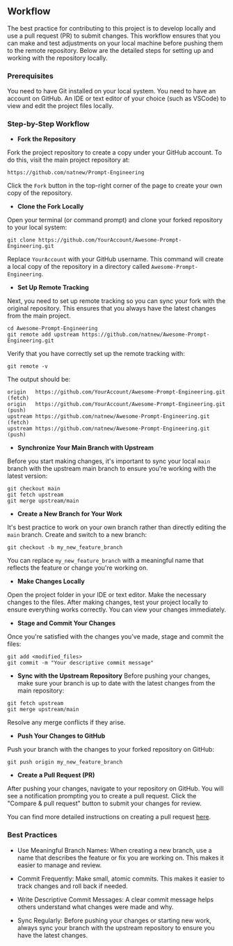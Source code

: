 ## Workflow
The best practice for contributing to this project is to develop locally and use a pull request (PR) to submit changes. This workflow ensures that you can make and test adjustments on your local machine before pushing them to the remote repository. Below are the detailed steps for setting up and working with the repository locally.

### Prerequisites
You need to have Git installed on your local system.
You need to have an account on GitHub.
An IDE or text editor of your choice (such as VSCode) to view and edit the project files locally.

### Step-by-Step Workflow
- **Fork the Repository**

Fork the project repository to create a copy under your GitHub account. To do this, visit the main project repository at:
 ```text
 https://github.com/natnew/Prompt-Engineering
```

Click the `Fork` button in the top-right corner of the page to create your own copy of the repository.

- **Clone the Fork Locally**

Open your terminal (or command prompt) and clone your forked repository to your local system:
 ```text
git clone https://github.com/YourAccount/Awesome-Prompt-Engineering.git
```
Replace `YourAccount` with your GitHub username. This command will create a local copy of the repository in a directory called `Awesome-Prompt-Engineering`.

- **Set Up Remote Tracking**

Next, you need to set up remote tracking so you can sync your fork with the original repository. This ensures that you always have the latest changes from the main project.
 ```text
cd Awesome-Prompt-Engineering
git remote add upstream https://github.com/natnew/Awesome-Prompt-Engineering.git
```
Verify that you have correctly set up the remote tracking with:
 ```text
git remote -v
```
The output should be:
 ```text
origin   https://github.com/YourAccount/Awesome-Prompt-Engineering.git (fetch)
origin   https://github.com/YourAccount/Awesome-Prompt-Engineering.git (push)
upstream https://github.com/natnew/Awesome-Prompt-Engineering.git (fetch)
upstream https://github.com/natnew/Awesome-Prompt-Engineering.git (push)
```
- **Synchronize Your Main Branch with Upstream**

Before you start making changes, it's important to sync your local `main` branch with the upstream main branch to ensure you're working with the latest version:
 ```text
git checkout main
git fetch upstream
git merge upstream/main
```
- **Create a New Branch for Your Work**

It's best practice to work on your own branch rather than directly editing the `main` branch. Create and switch to a new branch:
 ```text
git checkout -b my_new_feature_branch
```
You can replace `my_new_feature_branch` with a meaningful name that reflects the feature or change you're working on.

- **Make Changes Locally**

Open the project folder in your IDE or text editor. Make the necessary changes to the files. After making changes, test your project locally to ensure everything works correctly. You can view your changes immediately.

- **Stage and Commit Your Changes**

Once you're satisfied with the changes you've made, stage and commit the files:
 ```text
git add <modified_files>
git commit -m "Your descriptive commit message"
```

- **Sync with the Upstream Repository**
Before pushing your changes, make sure your branch is up to date with the latest changes from the main repository:
 ```text
git fetch upstream
git merge upstream/main
```
Resolve any merge conflicts if they arise.

- **Push Your Changes to GitHub**

Push your branch with the changes to your forked repository on GitHub:
 ```text
git push origin my_new_feature_branch
```

- **Create a Pull Request (PR)**

After pushing your changes, navigate to your repository on GitHub. You will see a notification prompting you to create a pull request. Click the "Compare & pull request" button to submit your changes for review.

You can find more detailed instructions on creating a pull request [here](https://github.com/natnew/Prompt-Engineering).

### Best Practices
- Use Meaningful Branch Names: When creating a new branch, use a name that describes the feature or fix you are working on. This makes it easier to manage and review.

- Commit Frequently: Make small, atomic commits. This makes it easier to track changes and roll back if needed.

- Write Descriptive Commit Messages: A clear commit message helps others understand what changes were made and why.

- Sync Regularly: Before pushing your changes or starting new work, always sync your branch with the upstream repository to ensure you have the latest changes.











